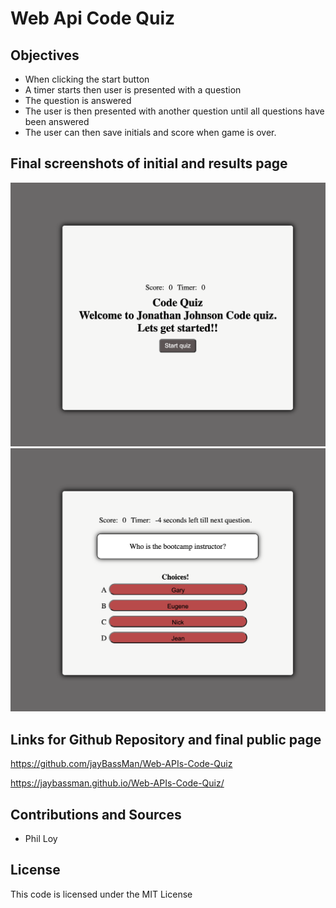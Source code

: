 # Web Api Code Quiz
## Objectives
- When clicking  the start button
- A timer starts then user is presented with a question
- The question is answered
- The user is then presented with another question until all questions have been answered
- The user can then save initials and score when game is over.
## Final screenshots of initial and results page
![alt text](./img/code-quiz-screen-shothot-1.png)
![alt text](./img/code-quiz-screen-shothot-2.png)

## Links for Github Repository and final public page
<https://github.com/jayBassMan/Web-APIs-Code-Quiz>

<https://jaybassman.github.io/Web-APIs-Code-Quiz/>

## Contributions and Sources

- Phil Loy


## License
This code is licensed under the MIT License

